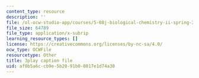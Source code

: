 ```yaml
---
content_type: resource
description: ''
file: /ol-ocw-studio-app/courses/5-08j-biological-chemistry-ii-spring-2016/af0b5a6ccb9e5b2091b00817e1d74a30_3cwTBMI346I.vtt
file_size: 64789
file_type: application/x-subrip
learning_resource_types: []
license: https://creativecommons.org/licenses/by-nc-sa/4.0/
ocw_type: OCWFile
resourcetype: Other
title: 3play caption file
uid: af0b5a6c-cb9e-5b20-91b0-0817e1d74a30
---
```


